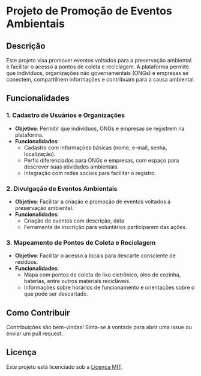 # Projeto de Promoção de Eventos Ambientais

## Descrição
Este projeto visa promover eventos voltados para a preservação ambiental e facilitar o acesso a pontos de coleta e reciclagem. A plataforma permite que indivíduos, organizações não governamentais (ONGs) e empresas se conectem, compartilhem informações e contribuam para a causa ambiental.

## Funcionalidades

### 1. Cadastro de Usuários e Organizações
- **Objetivo**: Permitir que indivíduos, ONGs e empresas se registrem na plataforma.
- **Funcionalidades**:
  - Cadastro com informações básicas (nome, e-mail, senha, localização).
  - Perfis diferenciados para ONGs e empresas, com espaço para descrever suas atividades ambientais.
  - Integração com redes sociais para facilitar o registro.

### 2. Divulgação de Eventos Ambientais
- **Objetivo**: Facilitar a criação e promoção de eventos voltados à preservação ambiental.
- **Funcionalidades**:
  - Criação de eventos com descrição, data
  - Ferramenta de inscrição para voluntários participarem das ações.

### 3. Mapeamento de Pontos de Coleta e Reciclagem
- **Objetivo**: Facilitar o acesso a locais para descarte consciente de resíduos.
- **Funcionalidades**:
  - Mapa com pontos de coleta de lixo eletrônico, óleo de cozinha, baterias, entre outros materiais recicláveis.
  - Informações sobre horários de funcionamento e orientações sobre o que pode ser descartado.

## Como Contribuir
Contribuições são bem-vindas! Sinta-se à vontade para abrir uma issue ou enviar um pull request.

## Licença
Este projeto está licenciado sob a [Licença MIT](LICENSE).

